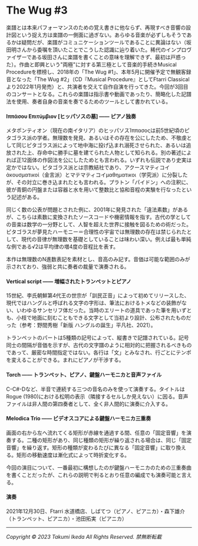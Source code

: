 # The Wug #3

楽譜とは本来パフォーマンスのための覚え書きに他ならず、再現すべき音響の設計図という捉え方は楽譜の一側面に過ぎない。あらゆる音楽が必ずしもそうであるかは疑問だが、楽譜がコミュニケーションツールであることに異論はない（坂田明さんから委嘱を頂いたことでこうした認識に辿り着いた。稀代のインプロヴァイザーである坂田さんに楽譜を書くことの意味を理解できず、最初は戸惑った）。作曲と即興という"両極"に対する第三極として音楽的手続きMusical Procedureを標榜し、2018年の「The Wug #1」、本年5月に開催予定で無観客録音となった「The Wug #2」（CD『Musical Procedure』としてFtarri Classicalより2022年1月発売）と、共演者を交えて自作自演を行ってきた。今回が3回目のコンサートとなる。これらの楽譜は指示書や動画であったり、簡略化した記譜法を使用、奏者自身の音楽を奏でるためのツールとして書かれている。

#### Ιππάσου Επιτύμβιον [ヒッパソスの墓] ―― ピアノ独奏
メタポンティオン（現在の南イタリア）のヒッパソスΊππασοςは前5世紀頃のピタゴラス派の学者。無理数を発見、あるいはその存在を公にしたため、不敬虔として同じピタゴラス派によって地中海に投げ込まれ溺死させられた、あるいは追放された上、存命中に勝手に墓を建てられた人物として知られる。別の著述によれば正12面体の作図法を公にしたためとも言われる。いずれも伝説であり史実は定かではない。ピタゴラス派とは宗教結社であり、アクースマティコイἀκουσματικοί（金言派）とマテマティコイμαθηματικοι（学究派）に分裂したが、その対立に巻き込まれたとも言われる。プラトン「パイドン」への注釈に、彼が青銅の円盤または容器と水を用いて整数比と協和音程の実験を行なったという記述がある。

同じく数の公表が問題とされた例に、2001年に発見された「違法素数」があるが、こちらは素数に変換されたソースコードや機密情報を指す。古代の学としての音楽は数学の一分野として、人智を超えた世界に接触を図るための術だった。ピタゴラスが夢見たハーモニー＝合理性の宇宙では無理数の存在は禁じられたとして、現代の音律が無理数を基礎としていることは味わい深い。例えば最も単純な例である√2は平均律の増4度の音程比を表す。

本作は無理数のN進数表記を素材とし、音高のみ記す。音価は可能な範囲のみが示されており、強弱と共に奏者の裁量で演奏される。


#### Vertical script ―― 増幅されたトランペットとピアノ
15世紀、李氏朝鮮第4代王の世宗が「訓民正音」によって初めてリリースした、現代ではハングルと呼ばれる文字の字形は、筆法におけるトメなどの装飾がない、いわゆるサンセリフ体だった。当時のエリートの道具であった筆を用いずとも、小枝で地面に刻むこともできる文字として当初より設計、公布されたものだった（参考：野間秀樹「新版 ハングルの誕生」平凡社、2021）。

トランペットのパートは5種類の記号によって、縦書きで記譜されている。記号同士の間隔が音価を示すが、古代の文字譜のように相対的に把握されるべきものであって、厳密な時間指定ではない。各行は「文」とみなされ、行ごとにテンポを変えることができる。まれにピアノが干渉する。


#### Torch ―― トランペット、ピアノ、鍵盤ハーモニカと音声ファイル
C-C#-Dなど、半音で連続する三つの音名のみを使って演奏する。タイトルはRogue (1980)における松明の表示（隣接するセルしか見えない）に因る。音声ファイルは非人間の第四奏者として、全く非人間的に演奏に介入する。


#### Melodica Trio ―― ビデオスコアによる鍵盤ハーモニカ三重奏
画面の右から左へ流れてくる矩形が赤線を通過する間、任意の「固定音響」を演奏する。二種の矩形があり、同じ種類の矩形が繰り返される場合は、同じ「固定音響」を繰り返す。矩形の種類が変わるたびに異なる「固定音響」に取り換える。矩形の移動速度は漸化式によって時折変化する。

今回の演目について、一番最初に構想したのが鍵盤ハーモニカのための三重奏曲を書くことだったが、これらの説明で判るとおり任意の編成でも演奏可能と言える。

#### 演奏
2021年12月30日、Ftarri 水道橋店、しばてつ（ピアノ、ピアニカ）・森下雄介（トランペット、ピアニカ）・池田拓実（ピアニカ）

---
*Copyright © 2023 Takumi Ikeda All Rights Reserved. 禁無断転載*